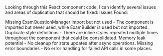 Looking through this React component code, I can identify several issues and areas of duplication that should be fixed:
Issues Found:

Missing ExamQuestionManager import but not used - The component is imported but never used, while ExamBuilder is used but not imported.
Duplicate style definitions - There are inline styles repeated multiple times throughout the component that could be consolidated.
Memory leak potential - No cleanup for state updates after async operations.
Missing error boundaries - No error handling for failed API calls in some places.